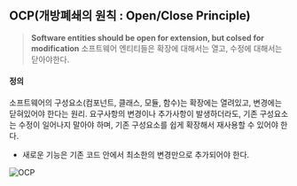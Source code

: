 ## OCP(개방폐쇄의 원칙 : Open/Close Principle)

> **Software entities should be open for extension, but colsed for modification**
> 소프트웨어 엔티티들은 확장에 대해서는 열고, 수정에 대해서는 닫아야한다.

#### 정의

소프트웨어의 구성요소(컴포넌트, 클래스, 모듈, 함수)는 확장에는 열려있고, 변경에는 닫혀있어야 한다는 원리.
요구사항의 변경이나 추가사항이 발생하더라도, 기존 구성요소는 수정이 일어나지 말아야 하며, 기존 구성요소를 쉽게 확장해서 재사용할 수 있어야 한다.

- 새로운 기능은 기존 코드 안에서 최소한의 변경만으로 추가되어야 한다.

![OCP](http://i.imgur.com/gxcCbRl.png)
